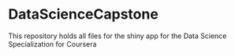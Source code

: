 # DataScienceCapstone
This repository holds all files for the shiny app for the Data Science Specialization for Coursera

